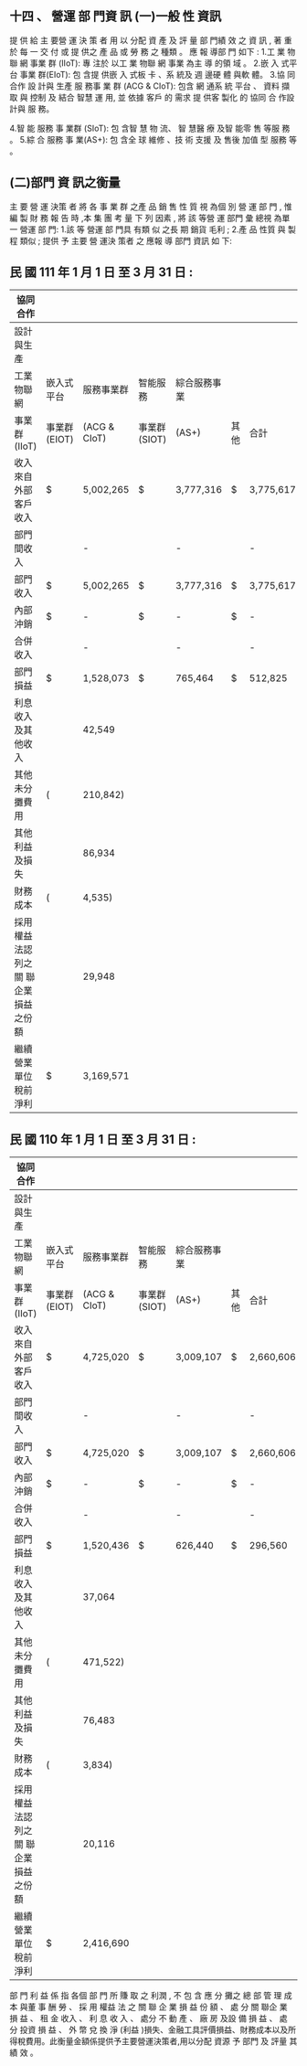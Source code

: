 
## 十四 、 營運 部 門資 訊 (一)一般 性 資訊

提 供 給 主 要營 運 決 策 者 用 以 分配 資 產 及 評 量 部 門績 效 之 資 訊 , 著 重於 每 一 交 付 或 提 供之 產 品 或 勞 務 之 種類 。 應 報 導部 門 如下 : 1.工 業 物聯 網 事業 群 (IIoT): 專 注於 以工 業 物聯 網 事業 為主 導 的領 域 。 2.嵌 入 式平 台 事業 群(EIoT): 包 含提 供嵌 入 式板 卡 、系 統及 週 邊硬 體 與軟 體。 3.協 同 合作 設 計與 生產 服 務事 業 群 (ACG & CIoT): 包含 網 通系 統 平台 、 資料 擷取 與 控制 及 結合 智慧 運 用, 並 依據 客戶 的 需求 提 供客 製化 的 協同 合 作設 計與 服 務。

4.智 能 服務 事 業群 (SIoT): 包 含智 慧 物 流、 智 慧醫 療 及智 能零 售 等服 務 。 5.綜 合 服務 事 業(AS+): 包 含全 球 維修 、技 術 支援 及 售後 加值 型 服務 等 。

## (二)部門 資 訊之衡量

主 要 營 運 決策 者 將 各 事 業 群 之產 品 銷 售 性 質 視 為個 別 營 運 部 門 , 惟編 製 財 務 報 告 時 ,本 集 團 考 量 下 列 因素 , 將 該 等營 運 部門 彙 總視 為單 一 營運 部 門: 1.該 等 營運 部 門具 有類 似 之長 期 銷貨 毛利 ; 2.產 品 性質 與 製程 類似 ; 提供 予 主要 營 運決 策者 之 應報 導 部門 資訊 如 下:

## 民 國 111 年 1 月 1 日 至 3 月 31 日 :

| 協同合作                             |              |              |              |              |      |           |    |           |    |           |    |         |              |            |
|--------------------------------------|--------------|--------------|--------------|--------------|------|-----------|----|-----------|----|-----------|----|---------|--------------|------------|
| 設計與生產                           |              |              |              |              |      |           |    |           |    |           |    |         |              |            |
| 工業物聯網                           | 嵌入式平台   | 服務事業群   | 智能服務     | 綜合服務事業 |      |           |    |           |    |           |    |         |              |            |
| 事業群(IIoT)                         | 事業群(EIOT) | (ACG & CIoT) | 事業群(SIOT) | (AS+)        | 其他 | 合計      |    |           |    |           |    |         |              |            |
| 收入  來自外部客戶收入               | $            | 5,002,265    | $            | 3,777,316    | $    | 3,775,617 | $  | 1,791,208 | $  | 1,822,771 | ($ | 49,660) | $ 16,119,517 |            |
| 部門間收入                           |              | -            |              | -            |      | -         |    | -         |    | -         |    | -       |              | -          |
| 部門收入                             | $            | 5,002,265    | $            | 3,777,316    | $    | 3,775,617 | $  | 1,791,208 | $  | 1,822,771 | ($ | 49,660) |              | 16,119,517 |
| 內部沖銷                             | $            | -            | $            | -            | $    | -         | $  | -         | $  | -         | $  | -       |              | -          |
| 合併收入                             |              | -            |              | -            |      | -         |    | -         |    | -         |    | -       |              | 16,119,517 |
| 部門損益                             | $            | 1,528,073    | $            | 765,464      | $    | 512,825   | $  | 244,687   | $  | 174,591   | ($ | 123)    |              | 3,225,517  |
| 利息收入及其他收入                   |              | 42,549       |              |              |      |           |    |           |    |           |    |         |              |            |
| 其他未分攤費用                       | (            | 210,842)     |              |              |      |           |    |           |    |           |    |         |              |            |
| 其他利益及損失                       |              | 86,934       |              |              |      |           |    |           |    |           |    |         |              |            |
| 財務成本                             | (            | 4,535)       |              |              |      |           |    |           |    |           |    |         |              |            |
| 採用權益法認列之關  聯企業損益之份額 |              | 29,948       |              |              |      |           |    |           |    |           |    |         |              |            |
| 繼續營業單位稅前淨利                 | $            | 3,169,571    |              |              |      |           |    |           |    |           |    |         |              |            |

## 民 國 110 年 1 月 1 日 至 3 月 31 日 :

| 協同合作                             |              |              |              |              |      |           |    |           |    |           |    |        |              |            |
|--------------------------------------|--------------|--------------|--------------|--------------|------|-----------|----|-----------|----|-----------|----|--------|--------------|------------|
| 設計與生產                           |              |              |              |              |      |           |    |           |    |           |    |        |              |            |
| 工業物聯網                           | 嵌入式平台   | 服務事業群   | 智能服務     | 綜合服務事業 |      |           |    |           |    |           |    |        |              |            |
| 事業群(IIoT)                         | 事業群(EIOT) | (ACG & CIoT) | 事業群(SIOT) | (AS+)        | 其他 | 合計      |    |           |    |           |    |        |              |            |
| 收入  來自外部客戶收入               | $            | 4,725,020    | $            | 3,009,107    | $    | 2,660,606 | $  | 1,092,718 | $  | 1,620,626 | $  | 53,326 | $ 13,161,403 |            |
| 部門間收入                           |              | -            |              | -            |      | -         |    | -         |    | -         |    | -      |              | -          |
| 部門收入                             | $            | 4,725,020    | $            | 3,009,107    | $    | 2,660,606 | $  | 1,092,718 | $  | 1,620,626 | $  | 53,326 |              | 13,161,403 |
| 內部沖銷                             | $            | -            | $            | -            | $    | -         | $  | -         | $  | -         | $  | -      |              | -          |
| 合併收入                             |              | -            |              | -            |      | -         |    | -         |    | -         |    | -      |              | 13,161,403 |
| 部門損益                             | $            | 1,520,436    | $            | 626,440      | $    | 296,560   | $  | 93,013    | $  | 222,226   | ($ | 292)   |              | 2,758,383  |
| 利息收入及其他收入                   |              | 37,064       |              |              |      |           |    |           |    |           |    |        |              |            |
| 其他未分攤費用                       | (            | 471,522)     |              |              |      |           |    |           |    |           |    |        |              |            |
| 其他利益及損失                       |              | 76,483       |              |              |      |           |    |           |    |           |    |        |              |            |
| 財務成本                             | (            | 3,834)       |              |              |      |           |    |           |    |           |    |        |              |            |
| 採用權益法認列之關  聯企業損益之份額 |              | 20,116       |              |              |      |           |    |           |    |           |    |        |              |            |
| 繼續營業單位稅前淨利                 | $            | 2,416,690    |              |              |      |           |    |           |    |           |    |        |              |            |

部 門 利 益 係 指 各個 部 門 所 賺 取 之 利潤 , 不 包 含 應 分 攤之 總 部 管 理 成 本 與董 事 酬 勞 、 採 用 權益 法 之 關 聯 企 業 損 益 份 額 、 處 分 關 聯企 業 損 益 、 租 金 收入 、 利 息 收 入 、 處分 不 動 產 、 廠 房 及設 備 損 益 、 處 分 投資 損 益 、 外 幣 兌 換 淨 (利益 )損失、金融工具評價損益、財務成本以及所得稅費用。此衡量金額係提供予主要營運決策者,用以分配 資源 予 部門 及 評量 其績 效 。